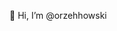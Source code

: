 👋 Hi, I’m @orzehhowski


<!---
orzehhowski/orzehhowski is a ✨ special ✨ repository because its `README.md` (this file) appears on your GitHub profile.
You can click the Preview link to take a look at your changes.
--->
